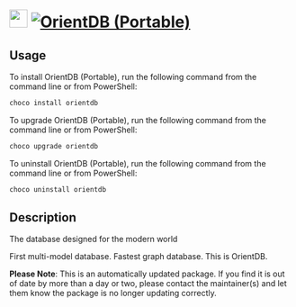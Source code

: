 ﻿# <img src="https://cdn.jsdelivr.net/gh/mkevenaar/chocolatey-packages@fddc0be7a9965af753ab1b6b79b5ec2be460e51b/icons/orientdb.svg" width="32" height="32"/> [![OrientDB (Portable)](https://img.shields.io/chocolatey/v/orientdb.svg?label=OrientDB+(Portable))](https://chocolatey.org/packages/orientdb)

## Usage
To install OrientDB (Portable), run the following command from the command line or from PowerShell:
```powershell
choco install orientdb
```

To upgrade OrientDB (Portable), run the following command from the command line or from PowerShell:
```powershell
choco upgrade orientdb
```

To uninstall OrientDB (Portable), run the following command from the command line or from PowerShell:
```powershell
choco uninstall orientdb
```

## Description
The database designed for the modern world

First multi-model database. Fastest graph database. This is OrientDB.

**Please Note**: This is an automatically updated package. If you find it is
out of date by more than a day or two, please contact the maintainer(s) and
let them know the package is no longer updating correctly.

